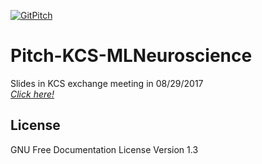 [![GitPitch](https://gitpitch.com/assets/badge.svg)](https://gitpitch.com/gitpitch/gitpitch/master)
# Pitch-KCS-MLNeuroscience
Slides in KCS exchange meeting in 08/29/2017  
*[Click here!](https://gitpitch.com/TRSasasusu/Pitch-KCS-MLNeuroscience)*  
## License
GNU Free Documentation License Version 1.3
